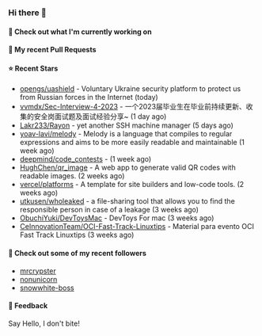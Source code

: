 ### Hi there 👋

#### 👷 Check out what I'm currently working on

#### 🔨 My recent Pull Requests


#### ⭐ Recent Stars

- [opengs/uashield](https://github.com/opengs/uashield) - Voluntary Ukraine security platform to protect us from Russian forces in the Internet (today)
- [vvmdx/Sec-Interview-4-2023](https://github.com/vvmdx/Sec-Interview-4-2023) - 一个2023届毕业生在毕业前持续更新、收集的安全岗面试题及面试经验分享~ (1 day ago)
- [Lakr233/Rayon](https://github.com/Lakr233/Rayon) - yet another SSH machine manager (5 days ago)
- [yoav-lavi/melody](https://github.com/yoav-lavi/melody) - Melody is a language that compiles to regular expressions and aims to be more easily readable and maintainable (1 week ago)
- [deepmind/code_contests](https://github.com/deepmind/code_contests) -  (1 week ago)
- [HughChen/qr_image](https://github.com/HughChen/qr_image) - A web app to generate valid QR codes with readable images. (2 weeks ago)
- [vercel/platforms](https://github.com/vercel/platforms) - A template for site builders and low-code tools. (2 weeks ago)
- [utkusen/wholeaked](https://github.com/utkusen/wholeaked) - a file-sharing tool that allows you to find the responsible person in case of a leakage (3 weeks ago)
- [ObuchiYuki/DevToysMac](https://github.com/ObuchiYuki/DevToysMac) - DevToys For mac (3 weeks ago)
- [CeInnovationTeam/OCI-Fast-Track-Linuxtips](https://github.com/CeInnovationTeam/OCI-Fast-Track-Linuxtips) - Material para evento OCI Fast Track Linuxtips (3 weeks ago)

#### 👯 Check out some of my recent followers

- [mrcrypster](https://github.com/mrcrypster)
- [nonunicorn](https://github.com/nonunicorn)
- [snowwhite-boss](https://github.com/snowwhite-boss)

#### 💬 Feedback

Say Hello, I don't bite!